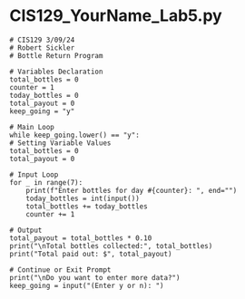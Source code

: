 # CIS129_YourName_Lab5.py
    # CIS129 3/09/24
    # Robert Sickler
    # Bottle Return Program

    # Variables Declaration
    total_bottles = 0
    counter = 1
    today_bottles = 0
    total_payout = 0
    keep_going = "y"

    # Main Loop
    while keep_going.lower() == "y":
    # Setting Variable Values
    total_bottles = 0
    total_payout = 0

    # Input Loop
    for _ in range(7):
        print(f"Enter bottles for day #{counter}: ", end="")
        today_bottles = int(input())
        total_bottles += today_bottles
        counter += 1

    # Output
    total_payout = total_bottles * 0.10
    print("\nTotal bottles collected:", total_bottles)
    print("Total paid out: $", total_payout)

    # Continue or Exit Prompt
    print("\nDo you want to enter more data?")
    keep_going = input("(Enter y or n): ")
    
